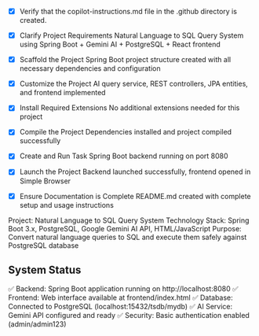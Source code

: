 <!-- Use this file to provide workspace-specific custom instructions to Copilot. For more details, visit https://code.visualstudio.com/docs/copilot/copilot-customization#_use-a-githubcopilotinstructionsmd-file -->
- [x] Verify that the copilot-instructions.md file in the .github directory is created.

- [x] Clarify Project Requirements
	Natural Language to SQL Query System using Spring Boot + Gemini AI + PostgreSQL + React frontend

- [x] Scaffold the Project
	Spring Boot project structure created with all necessary dependencies and configuration

- [x] Customize the Project
	AI query service, REST controllers, JPA entities, and frontend implemented

- [x] Install Required Extensions
	No additional extensions needed for this project

- [x] Compile the Project
	Dependencies installed and project compiled successfully

- [x] Create and Run Task
	Spring Boot backend running on port 8080

- [x] Launch the Project
	Backend launched successfully, frontend opened in Simple Browser

- [x] Ensure Documentation is Complete
	README.md created with complete setup and usage instructions

Project: Natural Language to SQL Query System
Technology Stack: Spring Boot 3.x, PostgreSQL, Google Gemini AI API, HTML/JavaScript
Purpose: Convert natural language queries to SQL and execute them safely against PostgreSQL database

## System Status
✅ Backend: Spring Boot application running on http://localhost:8080
✅ Frontend: Web interface available at frontend/index.html
✅ Database: Connected to PostgreSQL (localhost:15432/tsdb/mydb)
✅ AI Service: Gemini API configured and ready
✅ Security: Basic authentication enabled (admin/admin123)
